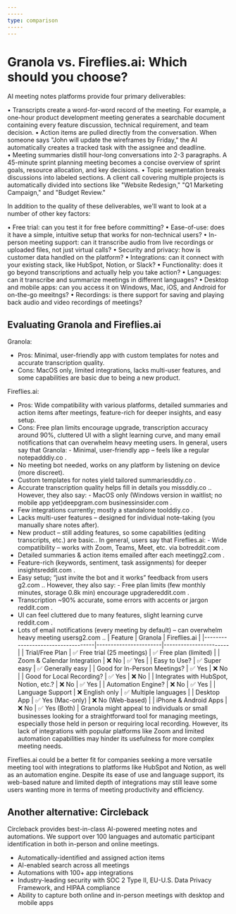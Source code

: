 ```yaml
---
-----
type: comparison
-----
---
```


# Granola vs. Fireflies.ai: Which should you choose?
AI meeting notes platforms provide four primary deliverables:

• Transcripts create a word-for-word record of the meeting. For example, a one-hour product development meeting generates a searchable document containing every feature discussion, technical requirement, and team decision.
• Action items are pulled directly from the conversation. When someone says "John will update the wireframes by Friday," the AI automatically creates a tracked task with the assignee and deadline.
• Meeting summaries distill hour-long conversations into 2-3 paragraphs. A 45-minute sprint planning meeting becomes a concise overview of sprint goals, resource allocation, and key decisions.
• Topic segmentation breaks discussions into labeled sections. A client call covering multiple projects is automatically divided into sections like "Website Redesign," "Q1 Marketing Campaign," and "Budget Review."

In addition to the quality of these deliverables, we'll want to look at a number of other key factors:

• Free trial: can you test it for free before committing?
• Ease-of-use: does it have a simple, intuitive setup that works for non-technical users?
• In-person meeting support: can it transcribe audio from live recordings or uploaded files, not just virtual calls?
• Security and privacy: how is customer data handled on the platform?
• Integrations: can it connect with your existing stack, like HubSpot, Notion, or Slack?
• Functionality: does it go beyond transcriptions and actually help you take action?
• Languages: can it transcribe and summarize meetings in different languages?
• Desktop and mobile apps: can you access it on Windows, Mac, iOS, and Android for on-the-go meeitngs?
• Recordings: is there support for saving and playing back audio and video recordings of meetings?
## Evaluating Granola and Fireflies.ai
Granola:
- Pros: Minimal, user-friendly app with custom templates for notes and accurate transcription quality.
- Cons: MacOS only, limited integrations, lacks multi-user features, and some capabilities are basic due to being a new product.

Fireflies.ai:
- Pros: Wide compatibility with various platforms, detailed summaries and action items after meetings, feature-rich for deeper insights, and easy setup.
- Cons: Free plan limits encourage upgrade, transcription accuracy around 90%, cluttered UI with a slight learning curve, and many email notifications that can overwhelm heavy meeting users.
In general, users say that Granola: - Minimal, user-friendly app – feels like a regular notepad​ddiy.co
.
- No meeting bot needed, works on any platform by listening on device (more discreet).
- Custom templates for notes yield tailored summaries​ddiy.co
.
- Accurate transcription quality helps fill in details you miss​ddiy.co
.. However, they also say: - MacOS only (Windows version in waitlist; no mobile app yet)​deepgram.com
​businessinsider.com
.
- Few integrations currently; mostly a standalone tool​ddiy.co
.
- Lacks multi-user features – designed for individual note-taking (you manually share notes after).
- New product – still adding features, so some capabilities (editing transcripts, etc.) are basic..
In general, users say that Fireflies.ai: - Wide compatibility – works with Zoom, Teams, Meet, etc. via bot​reddit.com
.
- Detailed summaries & action items emailed after each meeting​g2.com
.
- Feature-rich (keywords, sentiment, task assignments) for deeper insights​reddit.com
.
- Easy setup; “just invite the bot and it works” feedback from users​g2.com
.. However, they also say: - Free plan limits (few monthly minutes, storage 0.8k min) encourage upgrade​reddit.com
.
- Transcription ~90% accurate, some errors with accents or jargon​reddit.com
.
- UI can feel cluttered due to many features, slight learning curve​reddit.com
.
- Lots of email notifications (every meeting by default) – can overwhelm heavy meeting users​g2.com
..
| Feature                           | Granola               | Fireflies.ai          |
|-----------------------------------|-----------------------|-----------------------|
| Trial/Free Plan                   | ✅ Free trial (25 meetings) | ✅ Free plan (limited) |
| Zoom & Calendar Integration       | ❌ No                  | ✅ Yes                 |
| Easy to Use?                      | ✅ Super easy         | ✅ Generally easy      |
| Good for In-Person Meetings?      | ✅ Yes                 | ❌ No                  |
| Good for Local Recording?         | ✅ Yes                 | ❌ No                  |
| Integrates with HubSpot, Notion, etc.? | ❌ No           | ✅ Yes                 |
| Automation Engine?                | ❌ No                  | ✅ Yes                 |
| Language Support                  | ❌ English only       | ✅ Multiple languages  |
| Desktop App                       | ✅ Yes (Mac-only)     | ❌ No (Web-based)      |
| iPhone & Android Apps             | ❌ No                  | ✅ Yes (Both)          |
Granola might appeal to individuals or small businesses looking for a straightforward tool for managing meetings, especially those held in person or requiring local recording. However, its lack of integrations with popular platforms like Zoom and limited automation capabilities may hinder its usefulness for more complex meeting needs.

Fireflies.ai could be a better fit for companies seeking a more versatile meeting tool with integrations to platforms like HubSpot and Notion, as well as an automation engine. Despite its ease of use and language support, its web-based nature and limited depth of integrations may still leave some users wanting more in terms of meeting productivity and efficiency.
## Another alternative: Circleback
Circleback provides best-in-class AI-powered meeting notes and automations. We support over 100 languages and automatic participant identification in both in-person and online meetings.


* Automatically-identified and assigned action items
* AI-enabled search across all meetings
* Automations with 100+ app integrations
* Industry-leading security with SOC 2 Type II, EU-U.S. Data Privacy Framework, and HIPAA compliance
* Ability to capture both online and in-person meetings with desktop and mobile apps